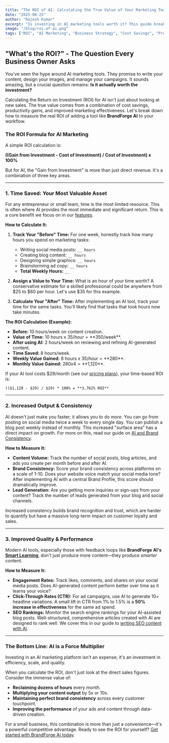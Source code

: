 ```yaml
---
title: "The ROI of AI: Calculating the True Value of Your Marketing Tools"
date: "2025-08-25"
author: "Rajesh Kumar"
excerpt: "Is investing in AI marketing tools worth it? This guide breaks down how to calculate the real return on investment, looking beyond vanity metrics to focus on time saved, increased output, and improved brand consistency."
image: "/blog/roi-of-ai.png"
tags: ["ROI", "AI Marketing", "Business Strategy", "Cost Savings", "Productivity"]
---
```


## "What's the ROI?" - The Question Every Business Owner Asks

You've seen the hype around AI marketing tools. They promise to write your content, design your images, and manage your campaigns. It sounds amazing, but a crucial question remains: **Is it actually worth the investment?**

Calculating the Return on Investment (ROI) for AI isn't just about looking at new sales. The true value comes from a combination of cost savings, productivity gains, and improved marketing effectiveness. Let's break down how to measure the real ROI of adding a tool like **BrandForge AI** to your workflow.

### The ROI Formula for AI Marketing

A simple ROI calculation is:

**((Gain from Investment - Cost of Investment) / Cost of Investment) x 100%**

But for AI, the "Gain from Investment" is more than just direct revenue. It's a combination of three key areas.

---

### 1. Time Saved: Your Most Valuable Asset

For any entrepreneur or small team, time is the most limited resource. This is often where AI provides the most immediate and significant return. This is a core benefit we focus on in our [features](/features).

**How to Calculate It:**

1.  **Track Your "Before" Time:** For one week, honestly track how many hours you spend on marketing tasks:
    *   Writing social media posts: `__ hours`
    *   Creating blog content: `__ hours`
    *   Designing simple graphics: `__ hours`
    *   Brainstorming ad copy: `__ hours`
    *   **Total Weekly Hours:** `__`

2.  **Assign a Value to Your Time:** What is an hour of your time worth? A conservative estimate for a skilled professional could be anywhere from $25 to $60 per hour. Let's use $35 for this example.

3.  **Calculate Your "After" Time:** After implementing an AI tool, track your time for the same tasks. You'll likely find that tasks that took hours now take minutes.

**The ROI Calculation (Example):**

*   **Before:** 10 hours/week on content creation.
*   **Value of Time:** 10 hours x $35/hour = **$350/week**.
*   **After using AI:** 2 hours/week on reviewing and refining AI-generated content.
*   **Time Saved:** 8 hours/week.
*   **Weekly Value Gained:** 8 hours x $35/hour = **$280**.
*   **Monthly Value Gained:** $280 x 4 = **$1,120**.

If your AI tool costs $29/month (see our [pricing plans](/plans)), your time-based ROI is:

`(($1,120 - $29) / $29) * 100% = **3,762% ROI**`

---

### 2. Increased Output & Consistency

AI doesn't just make you faster; it allows you to do *more*. You can go from posting on social media twice a week to every single day. You can publish a blog post weekly instead of monthly. This increased "surface area" has a direct impact on growth. For more on this, read our guide on [AI and Brand Consistency](/blog/ai-powered-brand-consistency-across-all-platforms).

**How to Measure It:**

*   **Content Volume:** Track the number of social posts, blog articles, and ads you create per month before and after AI.
*   **Brand Consistency:** Score your brand consistency across platforms on a scale of 1-10. Does your website voice match your social media tone? After implementing AI with a central Brand Profile, this score should dramatically improve.
*   **Lead Generation:** Are you getting more inquiries or sign-ups from your content? Track the number of leads generated from your blog and social channels.

Increased consistency builds brand recognition and trust, which are harder to quantify but have a massive long-term impact on customer loyalty and sales.

---

### 3. Improved Quality & Performance

Modern AI tools, especially those with feedback loops like **BrandForge AI's [Smart Learning](/features#smart-learning)**, don't just produce more content—they produce *smarter* content.

**How to Measure It:**

*   **Engagement Rates:** Track likes, comments, and shares on your social media posts. Does AI-generated content perform better over time as it learns your voice?
*   **Click-Through Rates (CTR):** For ad campaigns, use AI to generate 10+ headline variations. A small lift in CTR from 1% to 1.5% is a **50% increase in effectiveness** for the same ad spend.
*   **SEO Rankings:** Monitor the search engine rankings for your AI-assisted blog posts. Well-structured, comprehensive articles created with AI are designed to rank well. We cover this in our guide to [writing SEO content with AI](/blog/writing-seo-content-with-ai).

---

### The Bottom Line: AI is a Force Multiplier

Investing in an AI marketing platform isn't an expense; it's an investment in efficiency, scale, and quality.

When you calculate the ROI, don't just look at the direct sales figures. Consider the immense value of:
- **Reclaiming dozens of hours** every month.
- **Multiplying your content output** by 5x or 10x.
- **Maintaining perfect brand consistency** across every customer touchpoint.
- **Improving the performance** of your ads and content through data-driven creation.

For a small business, this combination is more than just a convenience—it's a powerful competitive advantage. Ready to see the ROI for yourself? [Get started with BrandForge AI today](/signup).
